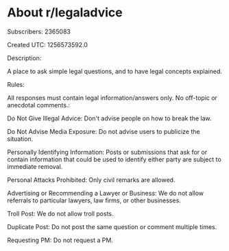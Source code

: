 # About r/legaladvice

Subscribers: 2365083

Created UTC: 1256573592.0

Description:

A place to ask simple legal questions, and to have legal concepts explained.

Rules:

All responses must contain legal information/answers only. No off-topic or anecdotal comments.: 

Do Not Give Illegal Advice: Don't advise people on how to break the law.

Do Not Advise Media Exposure: Do not advise users to publicize the situation.

Personally Identifying Information: Posts or submissions that ask for or contain information that could be used to identify either party are subject to immediate removal.

Personal Attacks Prohibited: Only civil remarks are allowed.

Advertising or Recommending a Lawyer or Business: We do not allow referrals to particular lawyers, law firms, or other businesses.

Troll Post: We do not allow troll posts.

Duplicate Post: Do not post the same question or comment multiple times.

Requesting PM: Do not request a PM.

